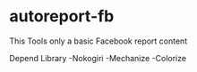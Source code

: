 # autoreport-fb
This Tools only a basic Facebook report content

Depend Library
-Nokogiri
-Mechanize
-Colorize
